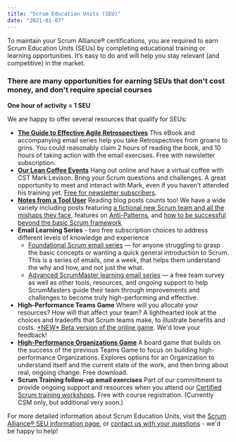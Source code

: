 ```yaml
---
title: "Scrum Education Units (SEU)"
date: "2021-01-07"
---
```


To maintain your Scrum Alliance® certifications, you are required to earn Scrum Education Units (SEUs) by completing educational training or learning opportunities. It’s easy to do and will help you stay relevant (and competitive) in the market.

### There are many opportunities for earning SEUs that don't cost money, and don't require special courses

**One hour of activity = 1 SEU**

We are happy to offer several resources that qualify for SEUs:

- **[The Guide to Effective Agile Retrospectives](/guide-to-effective-agile-retrospectives)** This eBook and accompanying email series help you take Retrospectives from groans to grins. You could reasonably claim 2 hours of reading the book, and 10 hours of taking action with the email exercises. Free with newsletter subscription.
- **[Our Lean Coffee Events](/lean-coffee)** Hang out online and have a virtual coffee with CST Mark Levison. Bring your Scrum questions and challenges. A great opportunity to meet and interact with Mark, even if you haven't attended his training yet. [Free for newsletter subscribers](/newsletter).
- **[Notes from a Tool User](/blog)** Reading blog posts counts too! We have a wide variety including posts featuring [a fictional new Scrum team and all the mishaps they face](/blog/scrum-by-example.html), features on [Anti-Patterns](/blog/scrum-anti-patterns.html), and [how to be successful beyond the basic Scrum framework](/blog/beyond-scrum-blog-series.html)
- **Email Learning Series** - two free subscription choices to address different levels of knowledge and experience
    - [Foundational Scrum email series](https://www.getdrip.com/forms/496996274/submissions/new) — for anyone struggling to grasp the basic concepts or wanting a quick general introduction to Scrum. This is a series of emails, one a week, that helps them understand the why and how, and not just the what.
    - [Advanced ScrumMaster learning email series](https://www.getdrip.com/forms/805574682/submissions/new) — a free team survey as well as other tools, resources, and ongoing support to help ScrumMasters guide their team through improvements and challenges to become truly high-performing and effective.
- **High-Performance Teams Game** Where will you allocate your resources? How will that affect your team? A lighthearted look at the choices and tradeoffs that Scrum teams make, to illustrate benefits and costs. [\*NEW\* Beta version of the online game](https://teamsgame.agilepainrelief.com/). We'd love your feedback!
- **[High-Performance Organizations Game](/building-high-performance-organizations-game)** A board game that builds on the success of the previous Teams Game to focus on building high-performance Organizations. Explores options for an Organization to understand itself and the current state of the work, and then bring about real, ongoing change. Free download.
- **Scrum Training follow-up email exercises** Part of our committment to provide ongoing support and resources when you attend our [Certified Scrum training workshops](/certified-scrum-agile-training). Free with course registration. (Currently CSM only, but additional very soon.)

For more detailed information about Scrum Education Units, visit the [Scrum Alliance® SEU information page](https://www.scrumalliance.org/get-certified/scrum-education-units), or [contact us with your questions](/contact-us) - we'd be happy to help!
